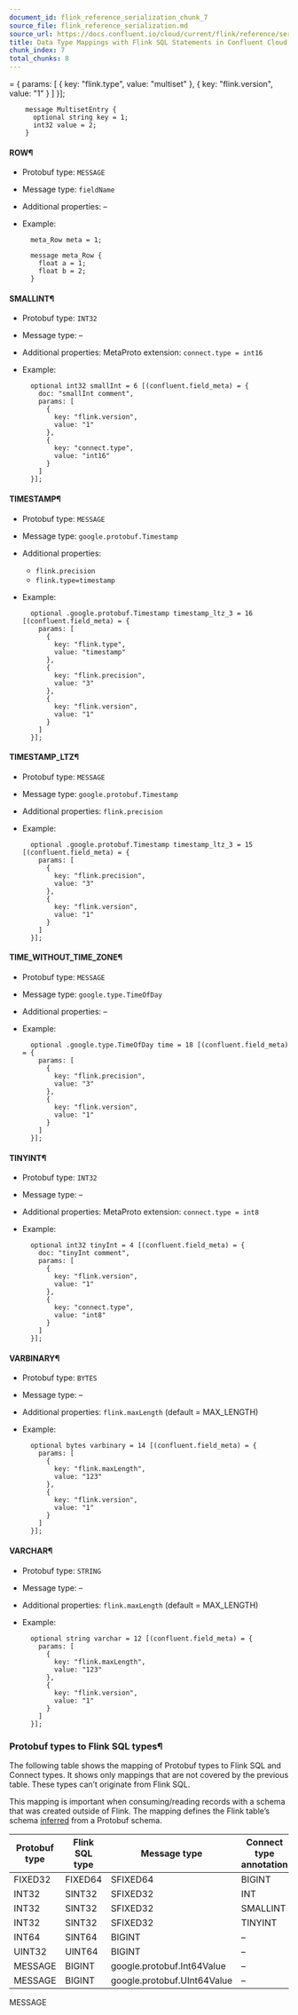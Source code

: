 ```yaml
---
document_id: flink_reference_serialization_chunk_7
source_file: flink_reference_serialization.md
source_url: https://docs.confluent.io/cloud/current/flink/reference/serialization.html
title: Data Type Mappings with Flink SQL Statements in Confluent Cloud for Apache Flink
chunk_index: 7
total_chunks: 8
---
```


= {
          params: [
            {
              key: "flink.type",
              value: "multiset"
            },
            {
              key: "flink.version",
              value: "1"
            }
          ]
        }];

        message MultisetEntry {
          optional string key = 1;
          int32 value = 2;
        }

#### ROW¶

* Protobuf type: `MESSAGE`

* Message type: `fieldName`

* Additional properties: –

* Example:

        meta_Row meta = 1;

        message meta_Row {
          float a = 1;
          float b = 2;
        }

#### SMALLINT¶

* Protobuf type: `INT32`

* Message type: –

* Additional properties: MetaProto extension: `connect.type = int16`

* Example:

        optional int32 smallInt = 6 [(confluent.field_meta) = {
          doc: "smallInt comment",
          params: [
            {
              key: "flink.version",
              value: "1"
            },
            {
              key: "connect.type",
              value: "int16"
            }
          ]
        }];

#### TIMESTAMP¶

* Protobuf type: `MESSAGE`

* Message type: `google.protobuf.Timestamp`

* Additional properties:

  * `flink.precision`
  * `flink.type=timestamp`
* Example:

        optional .google.protobuf.Timestamp timestamp_ltz_3 = 16 [(confluent.field_meta) = {
          params: [
            {
              key: "flink.type",
              value: "timestamp"
            },
            {
              key: "flink.precision",
              value: "3"
            },
            {
              key: "flink.version",
              value: "1"
            }
          ]
        }];

#### TIMESTAMP_LTZ¶

* Protobuf type: `MESSAGE`

* Message type: `google.protobuf.Timestamp`

* Additional properties: `flink.precision`

* Example:

        optional .google.protobuf.Timestamp timestamp_ltz_3 = 15 [(confluent.field_meta) = {
          params: [
            {
              key: "flink.precision",
              value: "3"
            },
            {
              key: "flink.version",
              value: "1"
            }
          ]
        }];

#### TIME_WITHOUT_TIME_ZONE¶

* Protobuf type: `MESSAGE`

* Message type: `google.type.TimeOfDay`

* Additional properties: –

* Example:

        optional .google.type.TimeOfDay time = 18 [(confluent.field_meta) = {
          params: [
            {
              key: "flink.precision",
              value: "3"
            },
            {
              key: "flink.version",
              value: "1"
            }
          ]
        }];

#### TINYINT¶

* Protobuf type: `INT32`

* Message type: –

* Additional properties: MetaProto extension: `connect.type = int8`

* Example:

        optional int32 tinyInt = 4 [(confluent.field_meta) = {
          doc: "tinyInt comment",
          params: [
            {
              key: "flink.version",
              value: "1"
            },
            {
              key: "connect.type",
              value: "int8"
            }
          ]
        }];

#### VARBINARY¶

* Protobuf type: `BYTES`

* Message type: –

* Additional properties: `flink.maxLength` (default = MAX_LENGTH)

* Example:

        optional bytes varbinary = 14 [(confluent.field_meta) = {
          params: [
            {
              key: "flink.maxLength",
              value: "123"
            },
            {
              key: "flink.version",
              value: "1"
            }
          ]
        }];

#### VARCHAR¶

* Protobuf type: `STRING`

* Message type: –

* Additional properties: `flink.maxLength` (default = MAX_LENGTH)

* Example:

        optional string varchar = 12 [(confluent.field_meta) = {
          params: [
            {
              key: "flink.maxLength",
              value: "123"
            },
            {
              key: "flink.version",
              value: "1"
            }
          ]
        }];

### Protobuf types to Flink SQL types¶

The following table shows the mapping of Protobuf types to Flink SQL and Connect types. It shows only mappings that are not covered by the previous table. These types can’t originate from Flink SQL.

This mapping is important when consuming/reading records with a schema that was created outside of Flink. The mapping defines the Flink table’s schema [inferred](statements/show.html#flink-sql-show-inferred-tables) from a Protobuf schema.

Protobuf type | Flink SQL type | Message type | Connect type annotation
---|---|---|---
FIXED32 | FIXED64 | SFIXED64 | BIGINT | – | –
INT32 | SINT32 | SFIXED32 | INT | – | –
INT32 | SINT32 | SFIXED32 | SMALLINT | – | int16
INT32 | SINT32 | SFIXED32 | TINYINT | – | int8
INT64 | SINT64 | BIGINT | – | –
UINT32 | UINT64 | BIGINT | – | –
MESSAGE | BIGINT | google.protobuf.Int64Value | –
MESSAGE | BIGINT | google.protobuf.UInt64Value | –
MESSAGE
